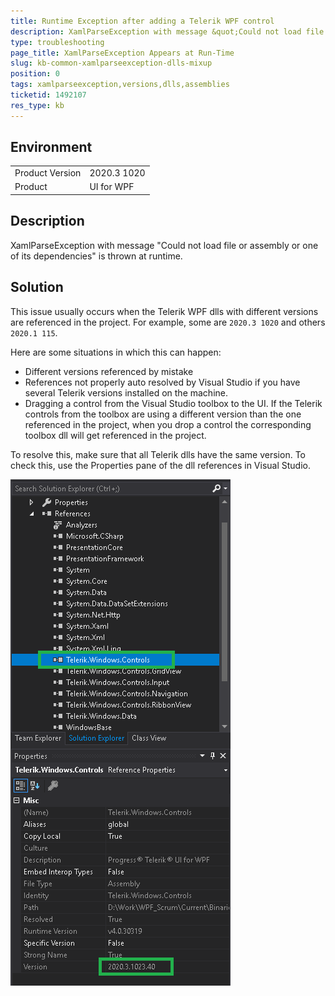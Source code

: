 ```yaml
---
title: Runtime Exception after adding a Telerik WPF control
description: XamlParseException with message &quot;Could not load file or assembly or one of its dependencies&quot; is thrown when the application is run.
type: troubleshooting
page_title: XamlParseException Appears at Run-Time
slug: kb-common-xamlparseexception-dlls-mixup
position: 0
tags: xamlparseexception,versions,dlls,assemblies
ticketid: 1492107
res_type: kb
---
```


## Environment
<table>
	<tbody>
		<tr>
			<td>Product Version</td>
			<td>2020.3 1020</td>
		</tr>
		<tr>
			<td>Product</td>
			<td>UI for WPF</td>
		</tr>
	</tbody>
</table>

## Description

XamlParseException with message "Could not load file or assembly or one of its dependencies" is thrown at runtime.

## Solution

This issue usually occurs when the Telerik WPF dlls with different versions are referenced in the project. For example, some are `2020.3 1020` and others `2020.1 115`. 

Here are some situations in which this can happen: 
* Different versions referenced by mistake 
* References not properly auto resolved by Visual Studio if you have several Telerik versions installed on the machine.
* Dragging a control from the Visual Studio toolbox to the UI. If the Telerik controls from the toolbox are using a different version than the one referenced in the project, when you drop a control the corresponding toolbox dll will get referenced in the project.

To resolve this, make sure that all Telerik dlls have the same version. To check this, use the Properties pane of the dll references in Visual Studio.

![](images/kb-common-xamlparseexception-dlls-mixup-0.png)
